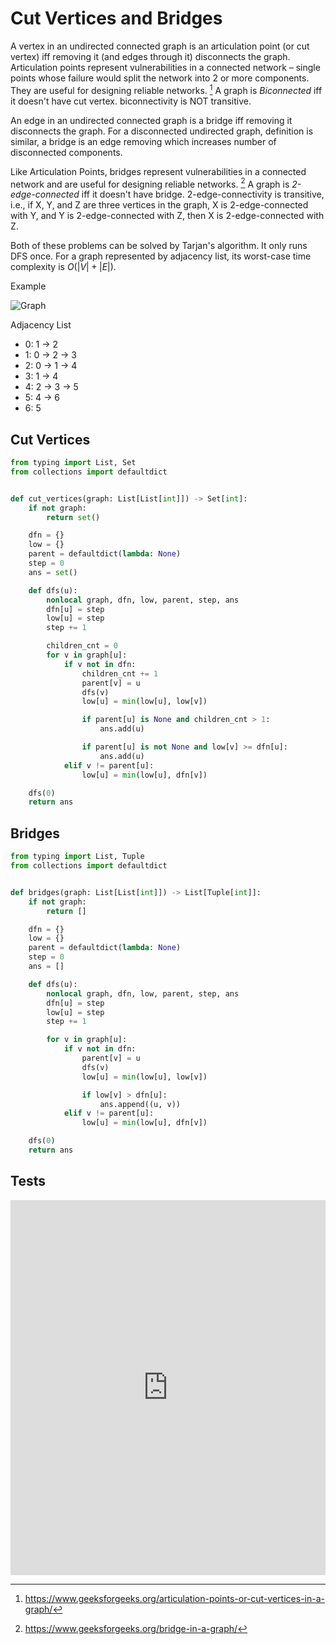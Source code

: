 # Cut Vertices and Bridges

A vertex in an undirected connected graph is an articulation point (or cut vertex) iff removing it (and edges through it) disconnects the graph. Articulation points represent vulnerabilities in a connected network – single points whose failure would split the network into 2 or more components. They are useful for designing reliable networks. [^cut-vertex] A graph is _Biconnected_ iff it doesn't have cut vertex. biconnectivity is NOT transitive.

[^cut-vertex]: <https://www.geeksforgeeks.org/articulation-points-or-cut-vertices-in-a-graph/>

An edge in an undirected connected graph is a bridge iff removing it disconnects the graph. For a disconnected undirected graph, definition is similar, a bridge is an edge removing which increases number of disconnected components.

Like Articulation Points, bridges represent vulnerabilities in a connected network and are useful for designing reliable networks. [^bridge] A graph is _2-edge-connected_ iff it doesn't have bridge. 2-edge-connectivity is transitive, i.e., if X, Y, and Z are three vertices in the graph, X is 2-edge-connected with Y, and Y is 2-edge-connected with Z, then X is 2-edge-connected with Z.

[^bridge]: <https://www.geeksforgeeks.org/bridge-in-a-graph/>

Both of these problems can be solved by Tarjan's algorithm. It only runs DFS once. For a graph represented by adjacency list, its worst-case time complexity is $O( | V | + | E | )$.

Example

![Graph](@assets/img/algorithms/graph/graph.png)

Adjacency List

- 0: 1 -> 2
- 1: 0 -> 2 -> 3
- 2: 0 -> 1 -> 4
- 3: 1 -> 4
- 4: 2 -> 3 -> 5
- 5: 4 -> 6
- 6: 5

## Cut Vertices

```py
from typing import List, Set
from collections import defaultdict


def cut_vertices(graph: List[List[int]]) -> Set[int]:
    if not graph:
        return set()

    dfn = {}
    low = {}
    parent = defaultdict(lambda: None)
    step = 0
    ans = set()

    def dfs(u):
        nonlocal graph, dfn, low, parent, step, ans
        dfn[u] = step
        low[u] = step
        step += 1

        children_cnt = 0
        for v in graph[u]:
            if v not in dfn:
                children_cnt += 1
                parent[v] = u
                dfs(v)
                low[u] = min(low[u], low[v])

                if parent[u] is None and children_cnt > 1:
                    ans.add(u)

                if parent[u] is not None and low[v] >= dfn[u]:
                    ans.add(u)
            elif v != parent[u]:
                low[u] = min(low[u], dfn[v])

    dfs(0)
    return ans
```

## Bridges

```py
from typing import List, Tuple
from collections import defaultdict


def bridges(graph: List[List[int]]) -> List[Tuple[int]]:
    if not graph:
        return []

    dfn = {}
    low = {}
    parent = defaultdict(lambda: None)
    step = 0
    ans = []

    def dfs(u):
        nonlocal graph, dfn, low, parent, step, ans
        dfn[u] = step
        low[u] = step
        step += 1

        for v in graph[u]:
            if v not in dfn:
                parent[v] = u
                dfs(v)
                low[u] = min(low[u], low[v])

                if low[v] > dfn[u]:
                    ans.append((u, v))
            elif v != parent[u]:
                low[u] = min(low[u], dfn[v])

    dfs(0)
    return ans
```

## Tests

<iframe height="600px" width="100%" src="https://repl.it/@LucienZhang/cut?lite=true" scrolling="no" frameborder="no" allowtransparency="true" allowfullscreen="true" sandbox="allow-forms allow-pointer-lock allow-popups allow-same-origin allow-scripts allow-modals" loading="lazy"></iframe>
